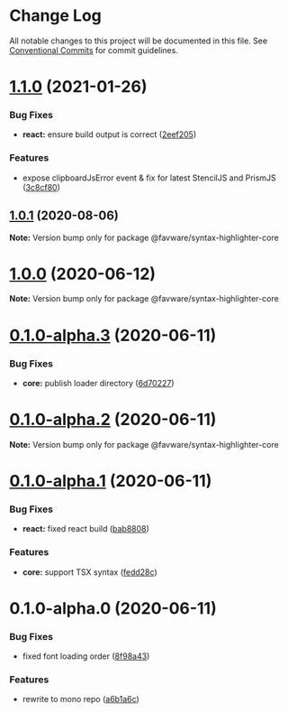 # Change Log

All notable changes to this project will be documented in this file.
See [Conventional Commits](https://conventionalcommits.org) for commit guidelines.

# [1.1.0](https://github.com/favware/syntax-highlighter/compare/v1.0.1...v1.1.0) (2021-01-26)

### Bug Fixes

- **react:** ensure build output is correct ([2eef205](https://github.com/favware/syntax-highlighter/commit/2eef205b5443d1a17c3e66ee97ee074c21a282ce))

### Features

- expose clipboardJsError event & fix for latest StencilJS and PrismJS ([3c8cf80](https://github.com/favware/syntax-highlighter/commit/3c8cf8004abc8d07e55d66e6be1daa11303ffad9))

## [1.0.1](https://github.com/favware/syntax-highlighter/compare/v1.0.0...v1.0.1) (2020-08-06)

**Note:** Version bump only for package @favware/syntax-highlighter-core

# [1.0.0](https://github.com/favware/syntax-highlighter/compare/v0.1.0-alpha.3...v1.0.0) (2020-06-12)

**Note:** Version bump only for package @favware/syntax-highlighter-core

# [0.1.0-alpha.3](https://github.com/favware/syntax-highlighter/compare/v0.1.0-alpha.2...v0.1.0-alpha.3) (2020-06-11)

### Bug Fixes

- **core:** publish loader directory ([6d70227](https://github.com/favware/syntax-highlighter/commit/6d70227b8eeac094b5de7bf8a00ee089e72c475b))

# [0.1.0-alpha.2](https://github.com/favware/syntax-highlighter/compare/v0.1.0-alpha.1...v0.1.0-alpha.2) (2020-06-11)

**Note:** Version bump only for package @favware/syntax-highlighter-core

# [0.1.0-alpha.1](https://github.com/favware/syntax-highlighter/compare/v0.1.0-alpha.0...v0.1.0-alpha.1) (2020-06-11)

### Bug Fixes

- **react:** fixed react build ([bab8808](https://github.com/favware/syntax-highlighter/commit/bab88081665b00db36ceb32c047fbc65c32e85e0))

### Features

- **core:** support TSX syntax ([fedd28c](https://github.com/favware/syntax-highlighter/commit/fedd28c41281d25ae78dbb92988f44525a3c46f2))

# 0.1.0-alpha.0 (2020-06-11)

### Bug Fixes

- fixed font loading order ([8f98a43](https://github.com/favware/syntax-highlighter/commit/8f98a43e325ace4ed0e3f3ecd8522c11de1914d6))

### Features

- rewrite to mono repo ([a6b1a6c](https://github.com/favware/syntax-highlighter/commit/a6b1a6c63cf0770de2c95a324338597b3bfce6cd))
